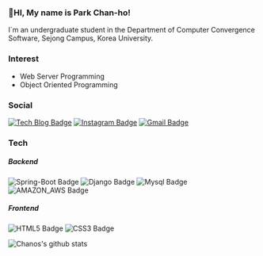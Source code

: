 ### 👋HI, My name is Park Chan-ho!
I`m an undergraduate student in the Department of Computer Convergence Software, Sejong Campus, Korea University.

### Interest
- Web Server Programming
- Object Oriented Programming

### Social
 [![Tech Blog Badge](http://img.shields.io/badge/-Tech%20blog-navy?style=flat-square&logo=github&link=https://chanos.tistory.com/)](https://chanos.tistory.com/) 
 [![Instagram Badge](https://img.shields.io/badge/Instagram-purple?style=flat-square&logo=instagram&logoColor=white&link=https://https://www.instagram.com/cxan._.xo/)](https://www.instagram.com/cxan._.xo/)
 [![Gmail Badge](https://img.shields.io/badge/Gmail-d14836?style=flat-square&logo=Gmail&logoColor=white&link=mailto:koc081900@korea.ac.kr)](mailto:koc081900@korea.ac.kr)
  
### Tech
##### Backend
![Spring-Boot Badge](https://img.shields.io/badge/Spring_Boot-gray?style=flat-square&logo=spring-boot)
![Django Badge](https://img.shields.io/badge/Django-blue?style=flat-square&logo=django&logoColor=white)
![Mysql Badge](https://img.shields.io/badge/MySQL-005C84?style=flat-square&logo=mysql&logoColor=white)
![AMAZON_AWS Badge](https://img.shields.io/badge/Amazon&nbsp;AWS-orange?style=flat-square&logo=amazonaws&logoColor=white)

  ##### Frontend
  ![HTML5 Badge](https://img.shields.io/badge/HTML-E34F26?style=flat-square&logo=html5&logoColor=white)
  ![CSS3 Badge](https://img.shields.io/badge/CSS-1572B6?style=flat-square&logo=css3&logoColor=white)
  

![Chanos's github stats](https://github-readme-stats.vercel.app/api?username=ChanoPark&show_icons=true&theme=tokyonight)
